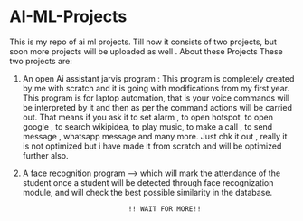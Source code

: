 # AI-ML-Projects
This is my repo of ai ml projects. Till now it consists of two projects, but soon more projects will be uploaded as well . 
About these Projects
These two projects are:
1. An open Ai assistant jarvis program : This program is completely created by me with scratch and it is going with modifications from my first year. This program is for laptop automation, that is your voice commands will be interpreted by it and then as per the command actions will be carried out. That means if you ask it to set alarm , to open hotspot, to open google , to search wikipidea, to play music, to make a call , to send message , whatsapp message and many more.  Just chk it out , really it is not optimized but i have made it from scratch and will be optimized further also.
2. A face recognition program --> which will mark the attendance of the student once a student will be detected through face recognization module, and will check the best possible similarity in the database.

                                 !! WAIT FOR MORE!!
